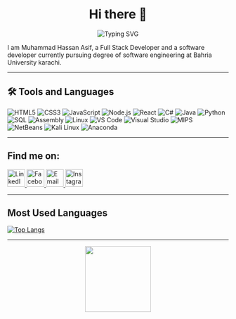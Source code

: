 <h1 align="center">
  Hi there 👋
</h1>

<p align="center">
  <img src="https://readme-typing-svg.demolab.com?font=Fira+Code&size=32&pause=1000&center=true&vCenter=true&width=540&lines=Software+Developer;Full+Stack+Developer" alt="Typing SVG" />
</p>

I am Muhammad Hassan Asif, a Full Stack Developer and a software developer currently pursuing degree of software engineering at Bahria University karachi.

---

## 🛠️ Tools and Languages

![HTML5](https://img.shields.io/badge/-HTML5-E34F26?style=flat-square&logo=html5&logoColor=white)
![CSS3](https://img.shields.io/badge/-CSS3-1572B6?style=flat-square&logo=css3)
![JavaScript](https://img.shields.io/badge/-JavaScript-333300?style=flat-square&logo=javascript)
![Node.js](https://img.shields.io/badge/-Node.js-3C873A?style=flat-square&logo=node-dot-js&logoColor=white)
![React](https://img.shields.io/badge/-React-black?style=flat-square&logo=react)
![C#](https://img.shields.io/badge/-C%23-239120?style=flat-square&logo=c-sharp&logoColor=white)
![Java](https://img.shields.io/badge/-Java-007396?style=flat-square&logo=java&logoColor=white)
![Python](https://img.shields.io/badge/-Python-3776AB?style=flat-square&logo=python&logoColor=white)
![SQL](https://img.shields.io/badge/-SQL-4479A1?style=flat-square&logo=sql&logoColor=white)
![Assembly](https://img.shields.io/badge/-Assembly-6E4C13?style=flat-square)
![Linux](https://img.shields.io/badge/-Linux-FCC624?style=flat-square&logo=linux&logoColor=black)
![VS Code](https://img.shields.io/badge/-VS%20Code-007ACC?style=flat-square&logo=visual-studio-code&logoColor=white)
![Visual Studio](https://img.shields.io/badge/-Visual%20Studio-5C2D91?style=flat-square&logo=visual-studio&logoColor=white)
![MIPS](https://img.shields.io/badge/-MIPS-FF6F00?style=flat-square)
![NetBeans](https://img.shields.io/badge/-NetBeans-2D51A1?style=flat-square&logo=netbeans&logoColor=white)
![Kali Linux](https://img.shields.io/badge/-Kali%20Linux-557C94?style=flat-square&logo=kali-linux&logoColor=white)
![Anaconda](https://img.shields.io/badge/-Anaconda-44A833?style=flat-square&logo=anaconda&logoColor=white)

---

## Find me on:

<a href="https://www.linkedin.com/in/muhammad-hassan-asif-7732b737b" target="_blank">
  <img alt="LinkedIn" width="40px" src="https://cdn.jsdelivr.net/npm/simple-icons@v7/icons/linkedin.svg" />
</a>
<a href="https://www.facebook.com/share/16oKNGBKkW/" target="_blank">
  <img alt="Facebook" width="40px" src="https://cdn.jsdelivr.net/npm/simple-icons@v7/icons/facebook.svg" />
</a>
<a href="mailto:muhammadhassanasif769@gmail.com" target="_blank">
  <img alt="Email" width="40px" src="https://cdn.jsdelivr.net/npm/simple-icons@v7/icons/gmail.svg" />
</a>
<a href="https://www.instagram.com/hassan_asifff?igsh=M3JuYzFoOHlrdmdj" target="_blank">
  <img alt="Instagram" width="40px" src="https://cdn.jsdelivr.net/npm/simple-icons@v7/icons/instagram.svg" />
</a>



---

## Most Used Languages

[![Top Langs](https://github-readme-stats.vercel.app/api/top-langs/?username=hassanasif653&layout=compact&theme=radical)](https://github.com/hassanasif653/)


---

<p align="center">
  <img src="https://media.giphy.com/media/L8K62iTDkzGX6/giphy.gif" width="150"/>
</p>
